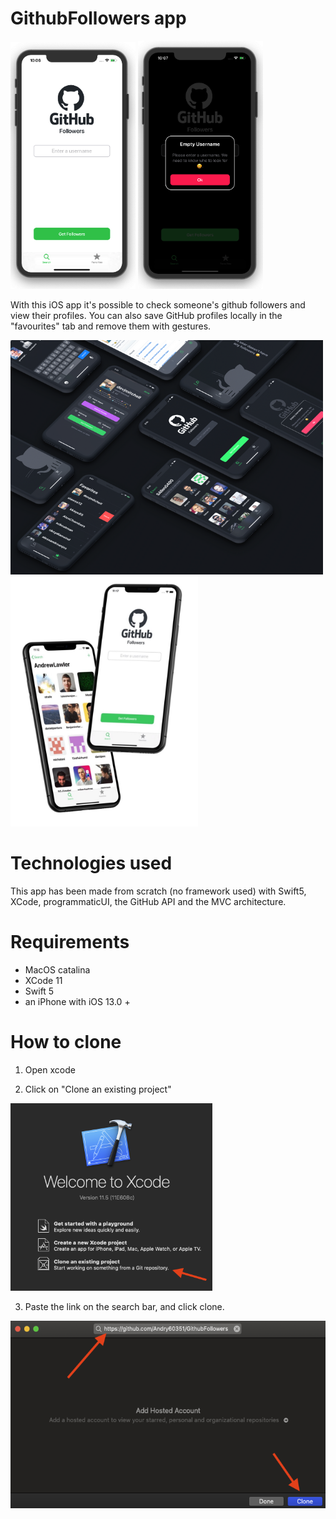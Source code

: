 # GithubFollowers app
<img src="Screenshots/githubFollowersHomeScreen.png" width=200> <img src="Screenshots/githubFollowersCustomPopUp.png" width=200>

With this iOS app it's possible to check someone's github followers and view their profiles.
You can also save GitHub profiles locally in the "favourites" tab and remove them with gestures.

<img src="Screenshots/githubFollowers.png" width=500> <img src="Screenshots/GHF.jpg" height=400> 


# Technologies used
This app has been made from scratch (no framework used) with Swift5, XCode, programmaticUI, the GitHub API and the MVC architecture.


# Requirements
 - MacOS catalina
 - XCode 11
 - Swift 5
 - an iPhone with iOS 13.0 +
 
 
# How to clone
1) Open xcode

2) Click on "Clone an existing project"
<img src="Screenshots/Step1.png" height=300>

3) Paste the link on the search bar, and click clone.
<img src="Screenshots/Step2&Step3.png" height=300>
